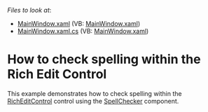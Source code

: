 <!-- default file list -->
*Files to look at*:

* [MainWindow.xaml](./CS/RichEditSpellChecker_Example/MainWindow.xaml) (VB: [MainWindow.xaml](./VB/RichEditSpellChecker_Example/MainWindow.xaml))
* [MainWindow.xaml.cs](./CS/RichEditSpellChecker_Example/MainWindow.xaml.cs) (VB: [MainWindow.xaml](./VB/RichEditSpellChecker_Example/MainWindow.xaml))
<!-- default file list end -->
# How to check spelling within the Rich Edit Control


<p>This example demonstrates how to check spelling within the <a href="http://documentation.devexpress.com/#WPF/clsDevExpressXpfRichEditRichEditControltopic"><u>RichEditControl</u></a> control using the <a href="http://documentation.devexpress.com/#WPF/clsDevExpressXpfSpellCheckerSpellCheckertopic"><u>SpellChecker</u></a> component.</p>

<br/>


